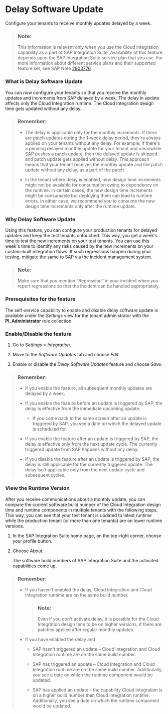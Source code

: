 <!-- loioee8ba5b4c9354fbb8c07c24199f7540f -->

# Delay Software Update

Configure your tenants to receive monthly updates delayed by a week.

> ### Note:  
> This information is relevant only when you use the Cloud Integration capability as a part of SAP Integration Suite. Availability of this feature depends upon the SAP Integration Suite service plan that you use. For more information about different service plans and their supported feature set, see SAP Note [2903776](https://launchpad.support.sap.com/#/notes/2903776).





### What is Delay Software Update

You can now configure your tenants so that you receive the monthly updates and increments from SAP delayed by a week. The delay in update affects only the Cloud Integration runtime. The Cloud Integration design time gets updated without any delay.

> ### Remember:  
> -   The delay is applicable only for the monthly increments. If there are patch updates during the 1-week delay period, they're always applied on your tenants without any delay. For example, if there's a pending delayed monthly update for your tenant and meanwhile SAP pushes a patch update, then the delayed update is skipped and patch update gets applied without delay. This approach means that your tenant receives the monthly update and the patch update without any delay, as a part of the patch.
> 
> -   In the tenant where delay is enabled, new design time increments might not be available for consumption owing to dependency on the runtime. In certain cases, the new design time increments might be consumable but deploying them can lead to runtime errors. In either case, we recommend you to consume the new design time increments only after the runtime update.



### Why Delay Software Update

Using this feature, you can configure your production tenants for delayed updates and keep the test tenants untouched. This way, you get a week's time to test the new increments on your test tenants. You can use this week's time to identify any risks caused by the new increments on your custom-built integration flows. If such regressions happen during your testing, mitigate the same to SAP via the incident management system.

> ### Note:  
> Make sure that you mention "Regression" in your incident when you report regressions so that the incident can be handled appropriately.



### Prerequisites for the feature

The self-service capability to enable and disable delay software update is available under the *Settings* view for the tenant administrator with the **PI\_Administrator** role collection.



### Enable/Disable the feature

1.  Go to *Settings* \> *Integration*.

2.  Move to the *Software Updates* tab and choose *Edit*.

3.  Enable or disable the *Delay Software Updates* feature and choose *Save*.


> ### Remember:  
> -   If you enable the feature, all subsequent monthly updates are delayed by a week.
> 
> -   If you enable the feature before an update is triggered by SAP, the delay is effective from the immediate upcoming update.
> 
>     -   If you come back to the same screen after an update is triggered by SAP, you see a date on which the delayed update is scheduled for.
> 
> 
> -   If you enable the feature after an update is triggered by SAP, the delay is effective only from the next update cycle. The currently triggered update from SAP happens without any delay.
> 
> -   If you disable the feature after an update is triggered by SAP, the delay is still applicable for the currently triggered update. The delay isn't applicable only from the next update cycle and subsequent cycles.



### View the Runtime Version

After you receive communications about a monthly update, you can compare the current software build number of the Cloud Integration design time and runtime components in multiple tenants with the following steps. This way, you can see that your test tenant is updated to latest runtime while the production tenant \(or more than one tenants\) are on lower runtime versions.

1.  In the SAP Integration Suite home page, on the top-right corner, choose your profile button.

2.  Choose *About*.

    The software build numbers of SAP Integration Suite and the activated capabilities come up.


> ### Remember:  
> -   If you haven't enabled the delay, Cloud Integration and Cloud Integration runtime are on the same build number.
> 
>     > ### Note:  
>     > Even if you don't activate delay, it is possible for the Cloud Integration design time to be on higher versions, if there are patches applied after regular monthly updates.
> 
> -   If you have enabled the delay and
> 
>     -   SAP hasn't triggered an update – Cloud Integration and Cloud Integration runtime are on the same build number.
> 
>     -   SAP has triggered an update – Cloud Integration and Cloud Integration runtime are on the same build number. Additionally, you see a date on which the runtime component would be updated.
> 
>     -   SAP has applied an update – the capability Cloud Integration is on a higher build number than Cloud Integration runtime. Additionally, you see a date on which the runtime component would be updated.

